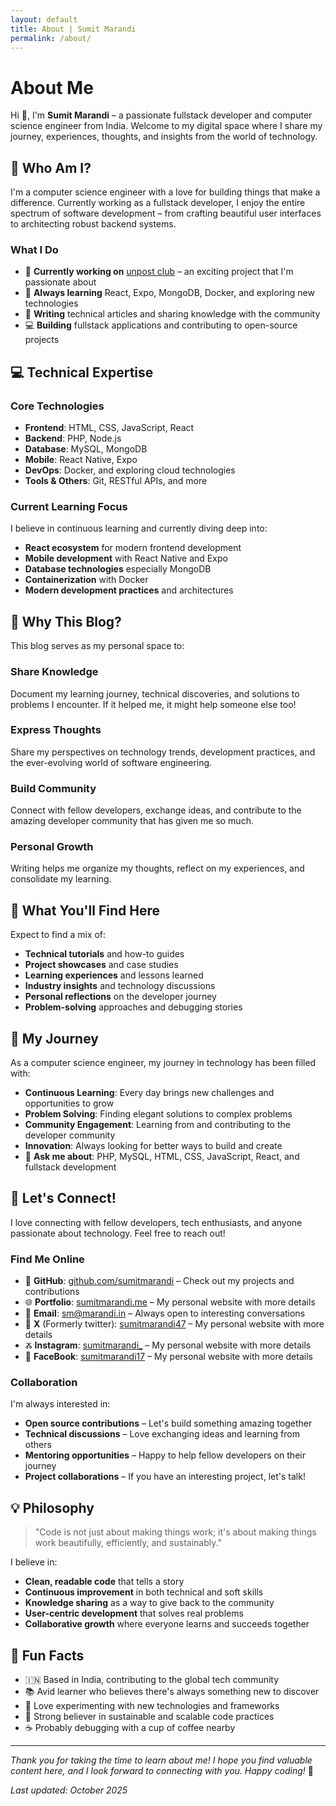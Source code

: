 ```yaml
---
layout: default
title: About | Sumit Marandi
permalink: /about/
---
```


# About Me

Hi 👋, I'm **Sumit Marandi** – a passionate fullstack developer and computer science engineer from India. Welcome to my digital space where I share my journey, experiences, thoughts, and insights from the world of technology.

## 🚀 Who Am I?

I'm a computer science engineer with a love for building things that make a difference. Currently working as a fullstack developer, I enjoy the entire spectrum of software development – from crafting beautiful user interfaces to architecting robust backend systems.

### What I Do
- 🔭 **Currently working on** [unpost club](https://github.com/SumitMarandi) – an exciting project that I'm passionate about
- 🌱 **Always learning** React, Expo, MongoDB, Docker, and exploring new technologies
- 📝 **Writing** technical articles and sharing knowledge with the community
- 💻 **Building** fullstack applications and contributing to open-source projects

## 💻 Technical Expertise

### Core Technologies
- **Frontend**: HTML, CSS, JavaScript, React
- **Backend**: PHP, Node.js
- **Database**: MySQL, MongoDB
- **Mobile**: React Native, Expo
- **DevOps**: Docker, and exploring cloud technologies
- **Tools & Others**: Git, RESTful APIs, and more

### Current Learning Focus
I believe in continuous learning and currently diving deep into:
- **React ecosystem** for modern frontend development
- **Mobile development** with React Native and Expo
- **Database technologies** especially MongoDB
- **Containerization** with Docker
- **Modern development practices** and architectures

## 📝 Why This Blog?

This blog serves as my personal space to:

### Share Knowledge
Document my learning journey, technical discoveries, and solutions to problems I encounter. If it helped me, it might help someone else too!

### Express Thoughts
Share my perspectives on technology trends, development practices, and the ever-evolving world of software engineering.

### Build Community
Connect with fellow developers, exchange ideas, and contribute to the amazing developer community that has given me so much.

### Personal Growth
Writing helps me organize my thoughts, reflect on my experiences, and consolidate my learning.

## 🎯 What You'll Find Here

Expect to find a mix of:
- **Technical tutorials** and how-to guides
- **Project showcases** and case studies
- **Learning experiences** and lessons learned
- **Industry insights** and technology discussions
- **Personal reflections** on the developer journey
- **Problem-solving** approaches and debugging stories

## 🌟 My Journey

As a computer science engineer, my journey in technology has been filled with:
- **Continuous Learning**: Every day brings new challenges and opportunities to grow
- **Problem Solving**: Finding elegant solutions to complex problems
- **Community Engagement**: Learning from and contributing to the developer community
- **Innovation**: Always looking for better ways to build and create
- 💬 **Ask me about**: PHP, MySQL, HTML, CSS, JavaScript, React, and fullstack development

## 🤝 Let's Connect!

I love connecting with fellow developers, tech enthusiasts, and anyone passionate about technology. Feel free to reach out!

### Find Me Online
- 🐙 **GitHub**: [github.com/sumitmarandi](https://github.com/sumitmarandi) – Check out my projects and contributions
- 🌐 **Portfolio**: [sumitmarandi.me](https://www.sumitmarandi.me) – My personal website with more details
- 📧 **Email**: [sm@marandi.in](mailto:sm@marandi.in) – Always open to interesting conversations
- 🛜 **X** (Formerly twitter): [sumitmarandi47](https://www.x.com/sumitmarandi47) – My personal website with more details
- Ⰶ **Instagram**: [sumitmarandi_](https://www.instagram.com/sumitmarandi_) – My personal website with more details
- 🐥 **FaceBook**: [sumitmarandi17](https://www.facebook.com/sumitmarandi17) – My personal website with more details


### Collaboration
I'm always interested in:
- **Open source contributions** – Let's build something amazing together
- **Technical discussions** – Love exchanging ideas and learning from others
- **Mentoring opportunities** – Happy to help fellow developers on their journey
- **Project collaborations** – If you have an interesting project, let's talk!

## 💡 Philosophy

> "Code is not just about making things work; it's about making things work beautifully, efficiently, and sustainably."

I believe in:
- **Clean, readable code** that tells a story
- **Continuous improvement** in both technical and soft skills
- **Knowledge sharing** as a way to give back to the community
- **User-centric development** that solves real problems
- **Collaborative growth** where everyone learns and succeeds together

## 🎊 Fun Facts

- 🇮🇳 Based in India, contributing to the global tech community
- 📚 Avid learner who believes there's always something new to discover
- 🔧 Love experimenting with new technologies and frameworks
- 🌱 Strong believer in sustainable and scalable code practices
- ☕ Probably debugging with a cup of coffee nearby

---

*Thank you for taking the time to learn about me! I hope you find valuable content here, and I look forward to connecting with you. Happy coding!* 🚀

*Last updated: October 2025*
